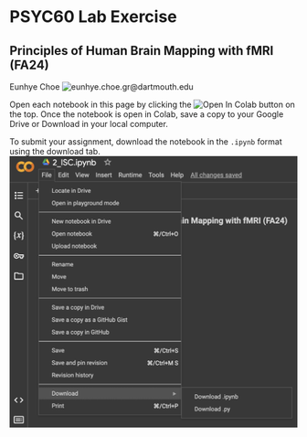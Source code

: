 # PSYC60 Lab Exercise
## Principles of Human Brain Mapping with fMRI (FA24)
Eunhye Choe ![eunhye.choe.gr@dartmouth.edu](eunyhye.choe.gr@dartmouth.edu)

Open each notebook in this page by clicking the ![Open In Colab](https://colab.research.google.com/assets/colab-badge.svg) button on the top.
Once the notebook is open in Colab, save a copy to your Google Drive or Download in your local computer.
  
To submit your assignment, download the notebook in the `.ipynb` format using the download tab.
![colab_save](colab_save.png)
  
```{tableofcontents}
```
